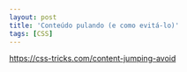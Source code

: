 ```yaml
---
layout: post
title: 'Conteúdo pulando (e como evitá-lo)'
tags: [CSS]
---
```


<https://css-tricks.com/content-jumping-avoid>

